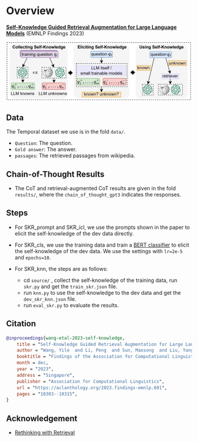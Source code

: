 # Overview
[**Self-Knowledge Guided Retrieval Augmentation for Large Language Models**](https://aclanthology.org/2023.findings-emnlp.691.pdf) (EMNLP Findings 2023)

![Method_overview](figs/skr.png)

## Data
The Temporal dataset we use is in the fold `data/`.
- `Question`: The question.
- `Gold answer`: The answer.
- `passages`: The retrieved passages from wikipedia.

## Chain-of-Thought Results
- The CoT and retrieval-augmented CoT results are given in the fold `results/`, where the `chain_of_thought_gpt3` indicates the responses.

## Steps
- For SKR_prompt and SKR_icl, we use the prompts shown in the paper to elicit the self-knowledge of the dev data directly.

- For SKR_cls, we use the training data and train a [BERT classifier](https://github.com/huggingface/transformers/tree/main/examples/pytorch/text-classification) to elicit the self-knowledge of the dev data. We use the settings with `lr=2e-5` and `epochs=10`.

- For SKR_knn, the steps are as follows:
    - cd `source/` , collect the self-knowledge of the training data, run `skr.py` and get the `train_skr.json` file.
    - run `knn.py` to use the self-knowledge to the dev data and get the `dev_skr_knn.json` file.
    - run `eval_skr.py` to evaluate the results.

## Citation

```bibtex
@inproceedings{wang-etal-2023-self-knowledge,
    title = "Self-Knowledge Guided Retrieval Augmentation for Large Language Models",
    author = "Wang, Yile  and Li, Peng  and Sun, Maosong  and Liu, Yang",
    booktitle = "Findings of the Association for Computational Linguistics: EMNLP 2023",
    month = dec,
    year = "2023",
    address = "Singapore",
    publisher = "Association for Computational Linguistics",
    url = "https://aclanthology.org/2023.findings-emnlp.691",
    pages = "10303--10315",
}
```

## Acknowledgement
- [Rethinking with Retrieval](https://github.com/HornHehhf/RR)
